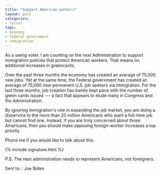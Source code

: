 ```yaml
---
title: "Support American workers"
layout: post
categories:
- letter
tags:
- economy
- federal government
- immigration
---
```


As a swing voter, I am counting on the next Administration to support immigration policies that protect American workers. That means no additional increases in greencards.

Over the past three months the economy has created an average of 75,000 new jobs. Yet at the same time, the Federal government has created an average of 75,000 new permanent U.S. job seekers via immigration. For the last three months, job creation has barely kept pace with the number of green cards issued --- a fact that appears to elude many in Congress and the Administration.

By ignoring immigration's role in expanding the job market, you are doing a disservice to the more than 20 million Americans who want a full-time job but cannot find one. Instead, if you are truly concerned about those Americans, then you should make opposing foreign-worker increases a top priority.

Phone me if you would like to talk about this.

{% include signature.html %}

P.S. The next administration needs to represent Americans, not foreigners.

Sent to:
: Joe Biden
